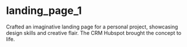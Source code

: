 # landing_page_1
Crafted an imaginative landing page for a personal project, showcasing design skills and creative flair. The CRM Hubspot brought the concept to life.
